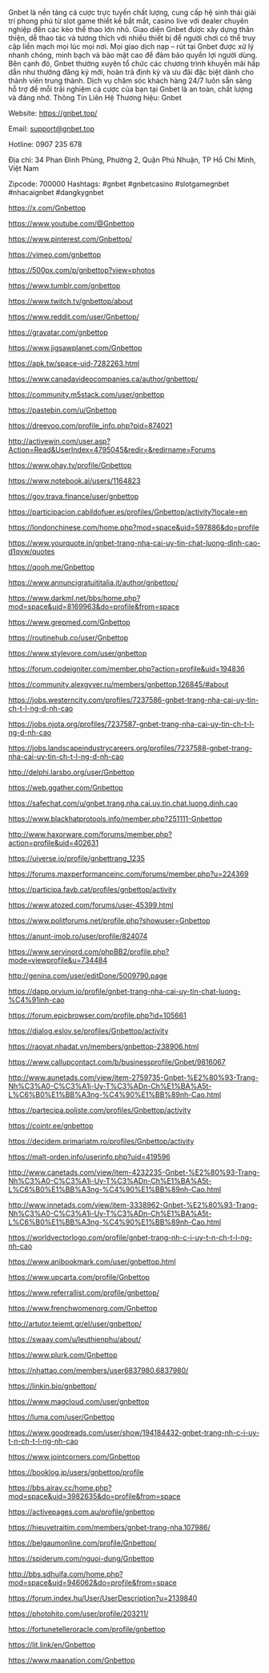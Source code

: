 Gnbet là nền tảng cá cược trực tuyến chất lượng, cung cấp hệ sinh thái giải trí phong phú từ slot game thiết kế bắt mắt, casino live với dealer chuyên nghiệp đến các kèo thể thao lớn nhỏ. Giao diện Gnbet được xây dựng thân thiện, dễ thao tác và tương thích với nhiều thiết bị để người chơi có thể truy cập liền mạch mọi lúc mọi nơi. Mọi giao dịch nạp – rút tại Gnbet được xử lý nhanh chóng, minh bạch và bảo mật cao để đảm bảo quyền lợi người dùng. Bên cạnh đó, Gnbet thường xuyên tổ chức các chương trình khuyến mãi hấp dẫn như thưởng đăng ký mới, hoàn trả định kỳ và ưu đãi đặc biệt dành cho thành viên trung thành. Dịch vụ chăm sóc khách hàng 24/7 luôn sẵn sàng hỗ trợ để mỗi trải nghiệm cá cược của bạn tại Gnbet là an toàn, chất lượng và đáng nhớ.
Thông Tin Liên Hệ
Thương hiệu: Gnbet

Website: https://gnbet.top/

Email: support@gnbet.top

Hotline: 0907 235 678

Địa chỉ: 34 Phan Đình Phùng, Phường 2, Quận Phú Nhuận, TP Hồ Chí Minh, Việt Nam

Zipcode: 700000
Hashtags: #gnbet #gnbetcasino #slotgamegnbet #nhacaignbet #dangkygnbet 

https://x.com/Gnbettop

https://www.youtube.com/@Gnbettop

https://www.pinterest.com/Gnbettop/

https://vimeo.com/gnbettop

https://500px.com/p/gnbettop?view=photos

https://www.tumblr.com/gnbettop

https://www.twitch.tv/gnbettop/about

https://www.reddit.com/user/Gnbettop/

https://gravatar.com/gnbettop

https://www.jigsawplanet.com/Gnbettop

https://apk.tw/space-uid-7282263.html

https://www.canadavideocompanies.ca/author/gnbettop/

https://community.m5stack.com/user/gnbettop

https://pastebin.com/u/Gnbettop

https://dreevoo.com/profile_info.php?pid=874021

http://activewin.com/user.asp?Action=Read&UserIndex=4795045&redir=&redirname=Forums

https://www.ohay.tv/profile/Gnbettop

https://www.notebook.ai/users/1164823

https://gov.trava.finance/user/gnbettop

https://participacion.cabildofuer.es/profiles/Gnbettop/activity?locale=en

https://londonchinese.com/home.php?mod=space&uid=597886&do=profile

https://www.yourquote.in/gnbet-trang-nha-cai-uy-tin-chat-luong-dinh-cao-d1qyw/quotes

https://qooh.me/Gnbettop

https://www.annuncigratuititalia.it/author/gnbettop/

https://www.darkml.net/bbs/home.php?mod=space&uid=8169963&do=profile&from=space

https://www.grepmed.com/Gnbettop

https://routinehub.co/user/Gnbettop

https://www.stylevore.com/user/gnbettop

https://forum.codeigniter.com/member.php?action=profile&uid=194836

https://community.alexgyver.ru/members/gnbettop.126845/#about

https://jobs.westerncity.com/profiles/7237586-gnbet-trang-nha-cai-uy-tin-ch-t-l-ng-d-nh-cao

https://jobs.njota.org/profiles/7237587-gnbet-trang-nha-cai-uy-tin-ch-t-l-ng-d-nh-cao

https://jobs.landscapeindustrycareers.org/profiles/7237588-gnbet-trang-nha-cai-uy-tin-ch-t-l-ng-d-nh-cao

http://delphi.larsbo.org/user/Gnbettop

https://web.ggather.com/Gnbettop

https://safechat.com/u/gnbet.trang.nha.cai.uy.tin.chat.luong.dinh.cao

https://www.blackhatprotools.info/member.php?251111-Gnbettop

http://www.haxorware.com/forums/member.php?action=profile&uid=402631

https://uiverse.io/profile/gnbettrang_1235

https://forums.maxperformanceinc.com/forums/member.php?u=224369

https://participa.favb.cat/profiles/gnbettop/activity

https://www.atozed.com/forums/user-45399.html

https://www.politforums.net/profile.php?showuser=Gnbettop

https://anunt-imob.ro/user/profile/824074

https://www.servinord.com/phpBB2/profile.php?mode=viewprofile&u=734484

http://genina.com/user/editDone/5009790.page

https://dapp.orvium.io/profile/gnbet-trang-nha-cai-uy-tin-chat-luong-%C4%91inh-cao

https://forum.epicbrowser.com/profile.php?id=105661

https://dialog.eslov.se/profiles/Gnbettop/activity

https://raovat.nhadat.vn/members/gnbettop-238906.html

https://www.callupcontact.com/b/businessprofile/Gnbet/9816067

http://www.aunetads.com/view/item-2759735-Gnbet-%E2%80%93-Trang-Nh%C3%A0-C%C3%A1i-Uy-T%C3%ADn-Ch%E1%BA%A5t-L%C6%B0%E1%BB%A3ng-%C4%90%E1%BB%89nh-Cao.html

https://partecipa.poliste.com/profiles/Gnbettop/activity

https://cointr.ee/gnbettop

https://decidem.primariatm.ro/profiles/Gnbettop/activity

https://malt-orden.info/userinfo.php?uid=419596

http://www.canetads.com/view/item-4232235-Gnbet-%E2%80%93-Trang-Nh%C3%A0-C%C3%A1i-Uy-T%C3%ADn-Ch%E1%BA%A5t-L%C6%B0%E1%BB%A3ng-%C4%90%E1%BB%89nh-Cao.html

http://www.innetads.com/view/item-3338962-Gnbet-%E2%80%93-Trang-Nh%C3%A0-C%C3%A1i-Uy-T%C3%ADn-Ch%E1%BA%A5t-L%C6%B0%E1%BB%A3ng-%C4%90%E1%BB%89nh-Cao.html

https://worldvectorlogo.com/profile/gnbet-trang-nh-c-i-uy-t-n-ch-t-l-ng-nh-cao

https://www.anibookmark.com/user/gnbettop.html

https://www.upcarta.com/profile/Gnbettop

https://www.referrallist.com/profile/gnbettop/

https://www.frenchwomenorg.com/Gnbettop

http://artutor.teiemt.gr/el/user/gnbettop/

https://swaay.com/u/leuthienphu/about/

https://www.plurk.com/Gnbettop

https://nhattao.com/members/user6837980.6837980/

https://linkin.bio/gnbettop/

https://www.magcloud.com/user/gnbettop

https://luma.com/user/Gnbettop

https://www.goodreads.com/user/show/194184432-gnbet-trang-nh-c-i-uy-t-n-ch-t-l-ng-nh-cao

https://www.jointcorners.com/Gnbettop

https://booklog.jp/users/gnbettop/profile

https://bbs.airav.cc/home.php?mod=space&uid=3982635&do=profile&from=space

https://activepages.com.au/profile/gnbettop

https://hieuvetraitim.com/members/gnbet-trang-nha.107986/

https://belgaumonline.com/profile/Gnbettop/

https://spiderum.com/nguoi-dung/Gnbettop

http://bbs.sdhuifa.com/home.php?mod=space&uid=946062&do=profile&from=space

https://forum.index.hu/User/UserDescription?u=2139840

https://photohito.com/user/profile/203211/

https://fortunetelleroracle.com/profile/gnbettop

https://lit.link/en/Gnbettop

https://www.maanation.com/Gnbettop
